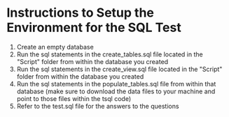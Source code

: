 # Instructions to Setup the Environment for the SQL Test

1. Create an empty database
2. Run the sql statements in the create_tables.sql file located in the "Script" folder from within the database you created
3. Run the sql statements in the create_view.sql file located in the "Script" folder from within the database you created
4. Run the sql statements in the populate_tables.sql file from within that database (make sure to download the data files to your machine and point to those files within the tsql code)
5. Refer to the test.sql file for the answers to the questions
